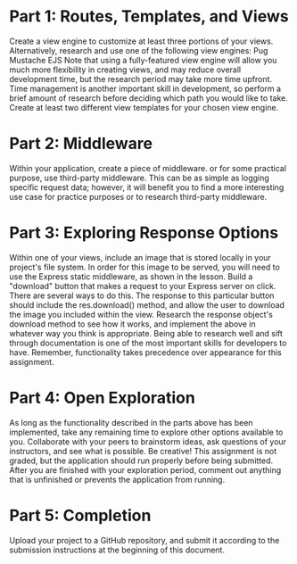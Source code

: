 Part 1: Routes, Templates, and Views
===========================================
Create a view engine to customize at least three portions of your views. Alternatively, research and use one of the following view engines:
Pug
Mustache
EJS
Note that using a fully-featured view engine will allow you much more flexibility in creating views, and may reduce overall development time, but the research period may take more time upfront. Time management is another important skill in development, so perform a brief amount of research before deciding which path you would like to take.
Create at least two different view templates for your chosen view engine.

Part 2: Middleware
============================
Within your application, create a piece of middleware. or for some practical purpose, use third-party middleware. This can be as simple as logging specific request data; however, it will benefit you to find a more interesting use case for practice purposes or to research third-party middleware.

Part 3: Exploring Response Options
=========================================
Within one of your views, include an image that is stored locally in your project's file system. In order for this image to be served, you will need to use the Express static middleware, as shown in the lesson.
Build a "download" button that makes a request to your Express server on click. There are several ways to do this.
The response to this particular button should include the res.download() method, and allow the user to download the image you included within the view.
Research the response object's download method to see how it works, and implement the above in whatever way you think is appropriate. Being able to research well and sift through documentation is one of the most important skills for developers to have.
Remember, functionality takes precedence over appearance for this assignment.

Part 4: Open Exploration
================================
As long as the functionality described in the parts above has been implemented, take any remaining time to explore other options available to you. Collaborate with your peers to brainstorm ideas, ask questions of your instructors, and see what is possible. Be creative!
This assignment is not graded, but the application should run properly before being submitted. After you are finished with your exploration period,  comment out anything that is unfinished or prevents the application from running.

Part 5: Completion
================================
Upload your project to a GitHub repository, and submit it according to the submission instructions at the beginning of this document.
